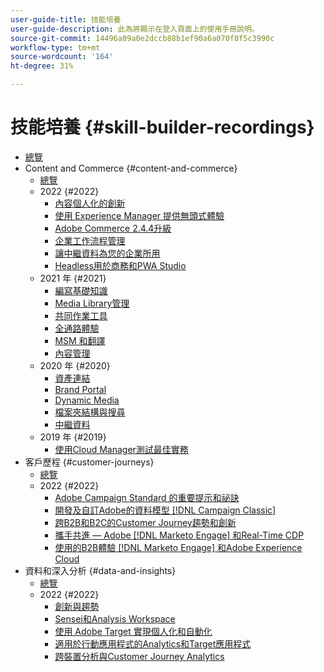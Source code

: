 ```yaml
---
user-guide-title: 技能培養
user-guide-description: 此為將顯示在登入頁面上的使用手冊說明。
source-git-commit: 14496a09a0e2dccb88b1ef90a6a070f8f5c3990c
workflow-type: tm+mt
source-wordcount: '164'
ht-degree: 31%

---
```



# 技能培養 {#skill-builder-recordings}

+ [總覽](overview.md)
+ Content and Commerce {#content-and-commerce}
   + [總覽](content-and-commerce/overview.md)
   + 2022 {#2022}
      + [內容個人化的創新](content-and-commerce/2022/content-perosonalization.md)
      + [使用 Experience Manager 提供無頭式體驗](content-and-commerce/2022/headless.md)
      + [Adobe Commerce 2.4.4升級](content-and-commerce/2022/commerce-upgrade.md)
      + [企業工作流程管理](content-and-commerce/2022/workflow.md)
      + [讓中繼資料為您的企業所用](content-and-commerce/2022/metadata.md)
      + [Headless用於商務和PWA Studio](content-and-commerce/2022/headless-pwa.md)
   + 2021 年 {#2021}
      + [編寫基礎知識](content-and-commerce/2021/authoring-fundamentals.md)
      + [Media Library管理](content-and-commerce/2021/media-library-administration.md)
      + [共同作業工具](content-and-commerce/2021/collaboration-tools.md)
      + [全通路體驗](content-and-commerce/2021/omnichannel-experiences.md)
      + [MSM 和翻譯](content-and-commerce/2021/multi-site-management-web-translation.md)
      + [內容管理](content-and-commerce/2021/traditional-headless-content-management.md)
   + 2020 年 {#2020}
      + [資產連結](content-and-commerce/2020/asset-link.md)
      + [Brand Portal](content-and-commerce/2020/brand-portal.md)
      + [Dynamic Media](content-and-commerce/2020/dynamic-media.md)
      + [檔案夾結構與搜尋](content-and-commerce/2020/folder-structure-search.md)
      + [中繼資料](content-and-commerce/2020/metadata.md)
   + 2019 年 {#2019}
      + [使用Cloud Manager測試最佳實務](content-and-commerce/2019/cloud-manager-testing.md)
+ 客戶歷程 {#customer-journeys}
   + [總覽](customer-journeys/overview.md)
   + 2022 {#2022}
      + [Adobe Campaign Standard 的重要提示和祕訣](customer-journeys/2022/tips-and-tricks.md)
      + [開發及自訂Adobe的資料模型 [!DNL Campaign Classic]](customer-journeys/2022/data-models.md)
      + [跨B2B和B2C的Customer Journey趨勢和創新](customer-journeys/2022/keynote.md)
      + [攜手共進 — Adobe [!DNL Marketo Engage] 和Real-Time CDP](customer-journeys/2022/b2b-campaigns.md)
      + [使用的B2B體驗 [!DNL Marketo Engage] 和Adobe Experience Cloud](customer-journeys/2022/b2b-experiences.md)
+ 資料和深入分析 {#data-and-insights}
   + [總覽](data-and-insights/overview.md)
   + 2022 {#2022}
      + [創新與趨勢](data-and-insights/2022/innovations.md)
      + [Sensei和Analysis Workspace](data-and-insights/2022/sensei.md)
      + [使用 Adobe Target 實現個人化和自動化](data-and-insights/2022/personalize.md)
      + [適用於行動應用程式的Analytics和Target應用程式](data-and-insights/2022/mobile-and-apps.md)
      + [跨裝置分析與Customer Journey Analytics](data-and-insights/2022/cross-device-analytics.md)

<!--    + [Adobe Campaign Classic V7 vs V8](customer-journeys/2022/classic-v7-vs-v8.md) -->
